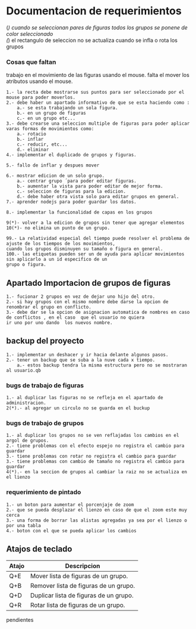 # Documentacion de requerimientos

(*) cuando se seleccionan pares de figuras todos los grupos se ponene
de color seleccionado  
(*) el rectangulo de seleccion no se actualiza cuando se infla o rota los grupos
### Cosas que faltan

trabajo en el movimiento de las figuras usando el mouse.
falta el mover los atributos usando el mouse.

    1.- la recta debe mostrarse sus puntos para ser seleccionado por el mouse para poder moverlos.
    2.- debe haber un apartado informativo de que se esta haciendo como :
        a.- se esta trabajando un sola figura.
        b.- en un grupo de figuras
        c.- en un grupo etc...
    3.- debe crearse una seleccion multiple de figuras para poder aplicar varas formas de movimientos como:
        a.- rotacio
        b.- inflar
        c.- reducir, etc...
        d.- eliminar
    4.- implementar el duplicado de grupos y figuras.
    
    5.- fallo de inflar y despues mover
    
    6.- mostrar edicion de un solo grupo.
        a.- centrar grupo ´para poder editar figuras.
        b.- aumentar la vista para poder editar de mejor forma.
        c.- seleccion de figuras para la edicion.
        d.- debe haber otra vista solo para editar grupos en general.
    7.- aprender nodejs para poder guardar los datos.
    
    8.- implementar la funcionalidad de capas en los grupos
    
    9(*)- volver a la edicion de grupos sin tener que agregar elementos
    10(*)- no elimina un punto de un grupo.
    
    99.- La relatividad especial del tiempo puede resolver el problema de ajuste de los tiempos de los movimientos,
    cuando los grupos disminuyen su tamaño o figura en general.
    100.- las etiquetas pueden ser un de ayuda para aplicar movimientos sin aplicarlo a un id especifico de un 
    grupo o figura.
    
## Apartado Importacion de grupos de figuras

    1.- fucionar 2 grupos en vez de dejar uno hijo del otro.
    2.- si hay grupos con el mismo nombre debe darse la opcion de renombrar el grupo en conflicto.
    3.- debe dar se la opcion de asignacion automatica de nombres en caso de conflictos , en el caso  que el usuario no quiera
    ir uno por uno dando  los nuevos nombre.
    
## backup del proyecto
    1.- implementar un deshacer y ir hacia delante algunos pasos.
    2.- tener un backup que se suba a la nuve cada x tiempo.
        a.- estos backup tendra la misma estructura pero no se mostraran al usuario.qb
        
### bugs de trabajo de figuras
    1.- al duplicar las figuras no se refleja en el apartado de administracion.
    2(*).- al agregar un circulo no se guarda en el buckup    
### bugs de trabajo de grupos
    1.- al duplicar los grupos no se ven reflajadas los cambios en el argol de grupos.
    2.- tiene problemas con el efecto espejo no registra el cambio para guardar
    3.- tiene problemas con rotar no registra el cambio para guardar
    3.- tiene problemas con cambio de tamaño no registra el cambio para guardar
    4(*).- en la seccion de grupos al cambiar la raiz no se actualiza en el lienzo  
    
### requerimiento de pintado
    1.- un boton para aumentar el porcenjaje de zoom
    2.- que se pueda desplazar el lienzo en caso de que el zoom este muy cerca
    3.- una forma de borrar las alistas agregadas ya sea por el lienzo o por una tabla
    4.- boton con el que se pueda aplicar los cambios
## Atajos de teclado

| Atajo | Descripcion |
|---|---|
| Q+E | Mover lista de figuras de un grupo. |
| Q+B | Remover lista de figuras de un grupo. |
| Q+D | Duplicar lista de figuras de un grupo. |
| Q+R | Rotar lista de figuras de un grupo. |


pendientes
